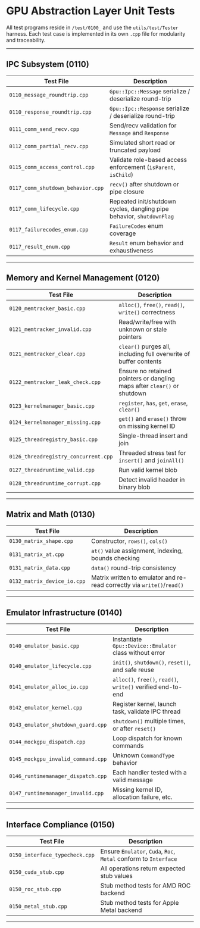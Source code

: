 # GPU Abstraction Layer Unit Tests

All test programs reside in `/test/0100_` and use the `utils/test/Tester` harness. Each test case is implemented in
its own `.cpp` file for modularity and traceability.

---

## IPC Subsystem (0110)

| Test File                         | Description                                                           |
|-----------------------------------|-----------------------------------------------------------------------|
| `0110_message_roundtrip.cpp`      | `Gpu::Ipc::Message` serialize / deserialize round-trip                |
| `0110_response_roundtrip.cpp`     | `Gpu::Ipc::Response` serialize / deserialize round-trip               |
| `0111_comm_send_recv.cpp`         | Send/recv validation for `Message` and `Response`                     |
| `0112_comm_partial_recv.cpp`      | Simulated short read or truncated payload                             |
| `0115_comm_access_control.cpp`    | Validate role-based access enforcement (`isParent`, `isChild`)        |
| `0117_comm_shutdown_behavior.cpp` | `recv()` after shutdown or pipe closure                               |
| `0117_comm_lifecycle.cpp`         | Repeated init/shutdown cycles, dangling pipe behavior, `shutdownFlag` |
| `0117_failurecodes_enum.cpp`      | `FailureCodes` enum coverage                                          |
| `0117_result_enum.cpp`            | `Result` enum behavior and exhaustiveness                             |

---

## Memory and Kernel Management (0120)

| Test File                            | Description                                                              |
|--------------------------------------|--------------------------------------------------------------------------|
| `0120_memtracker_basic.cpp`          | `alloc()`, `free()`, `read()`, `write()` correctness                     |
| `0121_memtracker_invalid.cpp`        | Read/write/free with unknown or stale pointers                           |
| `0121_memtracker_clear.cpp`          | `clear()` purges all, including full overwrite of buffer contents        |
| `0122_memtracker_leak_check.cpp`     | Ensure no retained pointers or dangling maps after `clear()` or shutdown |
| `0123_kernelmanager_basic.cpp`       | `register`, `has`, `get`, `erase`, `clear()`                             |
| `0124_kernelmanager_missing.cpp`     | `get()` and `erase()` throw on missing kernel ID                         |
| `0125_threadregistry_basic.cpp`      | Single-thread insert and join                                            |
| `0126_threadregistry_concurrent.cpp` | Threaded stress test for `insert()` and `joinAll()`                      |
| `0127_threadruntime_valid.cpp`       | Run valid kernel blob                                                    |
| `0128_threadruntime_corrupt.cpp`     | Detect invalid header in binary blob                                     |

---

## Matrix and Math (0130)

| Test File                   | Description                                                             |
|-----------------------------|-------------------------------------------------------------------------|
| `0130_matrix_shape.cpp`     | Constructor, `rows()`, `cols()`                                         |
| `0131_matrix_at.cpp`        | `at()` value assignment, indexing, bounds checking                      |
| `0131_matrix_data.cpp`      | `data()` round-trip consistency                                         |
| `0132_matrix_device_io.cpp` | Matrix written to emulator and re-read correctly via `write()`/`read()` |

---

## Emulator Infrastructure (0140)

| Test File                          | Description                                                  |
|------------------------------------|--------------------------------------------------------------|
| `0140_emulator_basic.cpp`          | Instantiate `Gpu::Device::Emulator` class without error      |
| `0140_emulator_lifecycle.cpp`      | `init()`, `shutdown()`, `reset()`, and safe reuse            |
| `0141_emulator_alloc_io.cpp`       | `alloc()`, `free()`, `read()`, `write()` verified end-to-end |
| `0142_emulator_kernel.cpp`         | Register kernel, launch task, validate IPC thread            |
| `0143_emulator_shutdown_guard.cpp` | `shutdown()` multiple times, or after `reset()`              |
| `0144_mockgpu_dispatch.cpp`        | Loop dispatch for known commands                             |
| `0145_mockgpu_invalid_command.cpp` | Unknown `CommandType` behavior                               |
| `0146_runtimemanager_dispatch.cpp` | Each handler tested with a valid message                     |
| `0147_runtimemanager_invalid.cpp`  | Missing kernel ID, allocation failure, etc.                  |

---

## Interface Compliance (0150)

| Test File                      | Description                                                      |
|--------------------------------|------------------------------------------------------------------|
| `0150_interface_typecheck.cpp` | Ensure `Emulator`, `Cuda`, `Roc`, `Metal` conform to `Interface` |
| `0150_cuda_stub.cpp`           | All operations return expected stub values                       |
| `0150_roc_stub.cpp`            | Stub method tests for AMD ROC backend                            |
| `0150_metal_stub.cpp`          | Stub method tests for Apple Metal backend                        |

---

